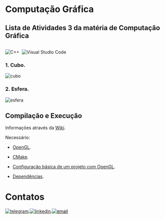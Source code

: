 # Computação Gráfica

## Lista de Atividades 3 da matéria de Computação Gráfica

<p>
<div style="display: inline-block;">

![C++](https://img.shields.io/badge/-C++-05122A?style=flat&logo=Cplusplus)&nbsp;
![Visual Studio Code](https://img.shields.io/badge/-Visual%20Studio%202022-05122A?style=flat&logo=visual-studio&logoColor=8702e6)&nbsp;

</p>

<p align="justify">

### 1. Cubo.

![cubo](https://user-images.githubusercontent.com/84406892/202905057-8607c36b-9a8e-4054-a7af-aa68c07aa5de.gif)

### 2. Esfera.

![esfera](https://user-images.githubusercontent.com/84406892/202905081-f0b938f2-385a-4722-9ac9-942f5319b8ec.gif)
  
</p>

## Compilação e Execução

Informações através da [Wiki](https://github.com/phpdias/triangulo_transformacoes_geometricas/wiki/).

Necessário:  

- [OpenGL](https://github.com/phpdias/triangulo_transformacoes_geometricas/wiki/Configurando-o-Projeto#opengl).

- [CMake](https://github.com/phpdias/triangulo_transformacoes_geometricas/wiki/Configurando-o-Projeto#cmake).

- [Configuração básica de um projeto com OpenGL](https://github.com/phpdias/triangulo_transformacoes_geometricas/wiki/Configurando-o-Projeto#configura%C3%A7%C3%A3o-b%C3%A1sica-de-um-projeto-com-opengl).

- [Dependências](https://github.com/phpdias/triangulo_transformacoes_geometricas/wiki/Configurando-o-Projeto#depend%C3%AAncias).



# Contatos

<div style="display: inline-block;">

<a href="https://t.me/phpdias" target="_blank">
  <img align="center" src="https://img.shields.io/badge/-phpdias-05122A?style=flat&logo=telegram" alt="telegram"/>
</a>
  
<a href="https://linkedin.com/in/phpd" target="_blank">
  <img align="center" src="https://img.shields.io/badge/-phpd-05122A?style=flat&logo=linkedin" alt="linkedin"/>
</a>

<a style="color:black" href="mailto:phpdias@outlook.com?subject=[GitHub]%20Transformacoes%20Geometrica%20Triangulo">
 <img align="center" src="https://img.shields.io/badge/-phpdias@outlook.com-05122A?style=flat&logo=email" alt="email"/>
</a>

</div>




